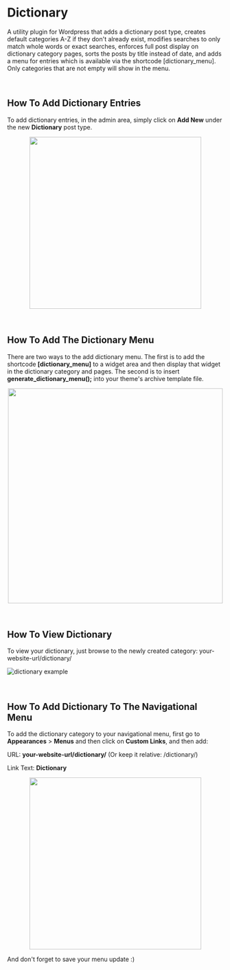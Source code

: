 # Dictionary
A utility plugin for Wordpress that adds a dictionary post type, creates default categories A-Z if they don't already exist, modifies searches to only match whole words or exact searches, enforces full post display on dictionary category pages, sorts the posts by title instead of date, and adds a menu for entries which is available via the shortcode [dictionary_menu]. Only categories that are not empty will show in the menu.

&nbsp;
## How To Add Dictionary Entries
To add dictionary entries, in the admin area, simply click on **Add New** under the new **Dictionary** post type.

<p align="center"><img src="https://714web.com/wp-content/uploads/2018/01/dictionary-entries.png" width="400" /></p>

&nbsp;
## How To Add The Dictionary Menu
There are two ways to the add dictionary menu. The first is to add the shortcode **[dictionary_menu]** to a widget area and then display that widget in the dictionary category and pages. The second is to insert **generate_dictionary_menu();** into your theme's archive template file.


<p align="center"><img src="https://714web.com/wp-content/uploads/2018/01/theme-edit.png" width="500" /></p>

&nbsp;
## How To View Dictionary
To view your dictionary, just browse to the newly created category: your-website-url/dictionary/

![dictionary example](https://714web.com/wp-content/uploads/2018/01/dictionary-example.png)

&nbsp;
## How To Add Dictionary To The Navigational Menu
To add the dictionary category to your navigational menu, first go to **Appearances** > **Menus** and then click on **Custom Links**, and then add:

URL: **your-website-url/dictionary/** (Or keep it relative: /dictionary/)

Link Text: **Dictionary**

<p align="center"><img src="http://714web.com/wp-content/uploads/2018/01/custom-link.png" width="400" /></p>

And don't forget to save your menu update :)
